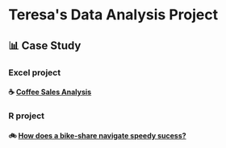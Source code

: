 # Teresa's Data Analysis Project

## 📊 Case Study
### Excel project
#### ☕️ [Coffee Sales Analysis](case_study_excel_coffeesales.md)

### R project
#### 🚲 [How does a bike-share navigate speedy sucess?](case_study_R_bikeshare.md)


